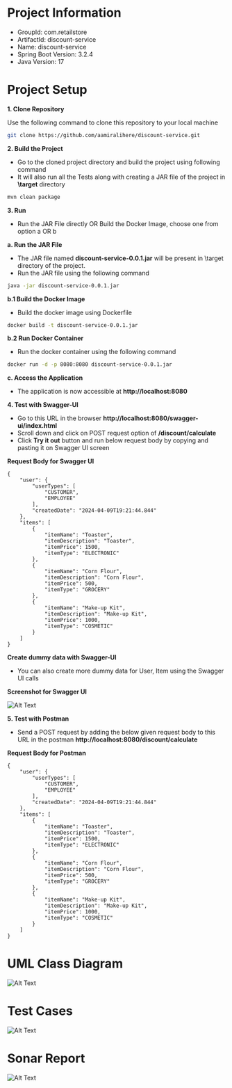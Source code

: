 # **Project Information**

- GroupId: com.retailstore
- ArtifactId: discount-service
- Name: discount-service
- Spring Boot Version: 3.2.4
- Java Version: 17

# **Project Setup**

**1. Clone Repository**

Use the following command to clone this repository to your local machine

```bash
git clone https://github.com/aamiralihere/discount-service.git
```

**2. Build the Project**
- Go to the cloned project directory and build the project using following command
- It will also run all the Tests along with creating a JAR file of the project in **\target** directory

```bash
mvn clean package
```

**3. Run**
-  Run the JAR File directly OR Build the Docker Image, choose one from option a OR b

**a. Run the JAR File**
- The JAR file named **discount-service-0.0.1.jar** will be present in \target directory of the project.
- Run the JAR file using the following command

```bash
java -jar discount-service-0.0.1.jar
```

**b.1 Build the Docker Image**
- Build the docker image using Dockerfile

```bash
docker build -t discount-service-0.0.1.jar
```

**b.2 Run Docker Container**
- Run the docker container using the following command

```bash
docker run -d -p 8080:8080 discount-service-0.0.1.jar
```

**c. Access the Application**
- The application is now accessible at **http://localhost:8080**

**4. Test with Swagger-UI**
- Go to this URL in the browser **http://localhost:8080/swagger-ui/index.html**
- Scroll down and click on POST request option of **/discount/calculate**
- Click **Try it out** button and run below request body by copying and pasting it on Swagger UI screen

**Request Body for Swagger UI**
```
{
    "user": {
        "userTypes": [
            "CUSTOMER",
            "EMPLOYEE"
        ],
        "createdDate": "2024-04-09T19:21:44.844"
    },
    "items": [
        {
            "itemName": "Toaster",
            "itemDescription": "Toaster",
            "itemPrice": 1500,
            "itemType": "ELECTRONIC"
        },
        {
            "itemName": "Corn Flour",
            "itemDescription": "Corn Flour",
            "itemPrice": 500,
            "itemType": "GROCERY"
        },
        {
            "itemName": "Make-up Kit",
            "itemDescription": "Make-up Kit",
            "itemPrice": 1000,
            "itemType": "COSMETIC"
        }
    ]
}
```
**Create dummy data with Swagger-UI**
- You can also create more dummy data for User, Item using the Swagger UI calls

**Screenshot for Swagger UI**

![Alt Text](images/discount-service-adv-Swagger-UI.png)

**5. Test with Postman**
- Send a POST request by adding the below given request body to this URL in the postman **http://localhost:8080/discount/calculate**

**Request Body for Postman**
```
{
    "user": {
        "userTypes": [
            "CUSTOMER",
            "EMPLOYEE"
        ],
        "createdDate": "2024-04-09T19:21:44.844"
    },
    "items": [
        {
            "itemName": "Toaster",
            "itemDescription": "Toaster",
            "itemPrice": 1500,
            "itemType": "ELECTRONIC"
        },
        {
            "itemName": "Corn Flour",
            "itemDescription": "Corn Flour",
            "itemPrice": 500,
            "itemType": "GROCERY"
        },
        {
            "itemName": "Make-up Kit",
            "itemDescription": "Make-up Kit",
            "itemPrice": 1000,
            "itemType": "COSMETIC"
        }
    ]
}
```

# **UML Class Diagram**

![Alt Text](images/discount-service-adv-uml.png)

# **Test Cases** 

![Alt Text](images/discount-service-adv-tests.png)

# **Sonar Report**

![Alt Text](images/discount-service-adv-sonar.png)
